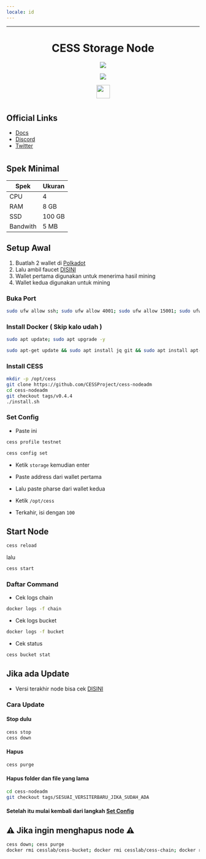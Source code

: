 ```yaml
---
locale: id
---
```


---

<div align="center">

# CESS Storage Node

[![](https://img.shields.io/static/v1?label=Sponsor&message=%E2%9D%A4&logo=GitHub&color=%23e609e6)](https://github.com/sponsors/Megumiiiiii)

[![](https://img.shields.io/static/v1?label=Telegram&message=%E2%9D%A4&logo=Telegram&color=%23e609e6)](https://t.me/KatouMegumii)

<img align="top" src="https://komarev.com/ghpvc/?username=Megumiiiiii&color=e609e6&style=plastic&label=Visitors" height='35'/>

</div>

#

## Official Links
- [Docs](https://docs.cess.cloud/cess-build-book/storage-miner)
- [Discord](https://discord.gg/mj3u57BkDv)
- [Twitter](https://twitter.com/CESS_Storage)

#

## Spek Minimal

| Spek | Ukuran |
|----------|----------|
| CPU | 4 |
| RAM | 8 GB |
| SSD | 100 GB |
| Bandwith | 5 MB |

## Setup Awal

1. Buatlah 2 wallet di [Polkadot](https://polkadot.js.org/apps/?rpc=wss%3A%2F%2Ftestnet-rpc1.cess.cloud%2Fws%2F#/accounts)
2. Lalu ambil faucet [DISINI](https://testnet-faucet.cess.cloud/)
3. Wallet pertama digunakan untuk menerima hasil mining
4. Wallet kedua digunakan untuk mining

### Buka Port

```bash
sudo ufw allow ssh; sudo ufw allow 4001; sudo ufw allow 15001; sudo ufw enable
```

### Install Docker ( Skip kalo udah )

```bash
sudo apt update; sudo apt upgrade -y
```

```bash
sudo apt-get update && sudo apt install jq git && sudo apt install apt-transport-https ca-certificates curl software-properties-common -y && curl -fsSL https://download.docker.com/linux/ubuntu/gpg | sudo apt-key add - && sudo add-apt-repository "deb [arch=amd64] https://download.docker.com/linux/ubuntu focal stable" && sudo apt-get install docker-ce docker-ce-cli containerd.io docker-compose-plugin -y
```

### Install CESS

```bash
mkdir -p /opt/cess
git clone https://github.com/CESSProject/cess-nodeadm
cd cess-nodeadm
git checkout tags/v0.4.4
./install.sh
```

### Set Config

- Paste ini

```bash
cess profile testnet
```

```bash
cess config set
```

- Ketik `storage` kemudian enter

- Paste address dari wallet pertama

- Lalu paste pharse dari wallet kedua

- Ketik `/opt/cess`

- Terkahir, isi dengan `100`

## Start Node

```bash
cess reload
```

lalu

```bash
cess start
```

### Daftar Command

- Cek logs chain

```bash
docker logs -f chain
```

- Cek logs bucket

```bash
docker logs -f bucket
```

- Cek status

```bash
cess bucket stat
```
## Jika ada Update

- Versi terakhir node bisa cek [DISINI](https://github.com/CESSProject/cess-nodeadm/tags)

### Cara Update

#### Stop dulu

```bash
cess stop
cess down
```

#### Hapus

```bash
cess purge
```

#### Hapus folder dan file yang lama

```bash
cd cess-nodeadm
git checkout tags/SESUAI_VERSITERBARU_JIKA_SUDAH_ADA
```

#### Setelah itu mulai kembali dari langkah [Set Config](#set-config)

## ⚠️ Jika ingin menghapus node ⚠️

```bash
cess down; cess purge
docker rmi cesslab/cess-bucket; docker rmi cesslab/cess-chain; docker rmi cesslab/config-gen; docker rmi containrrr/watchtower
```

#
